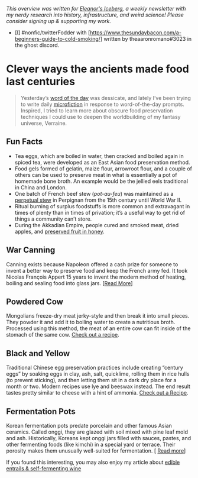<cite>This overview was written for [Eleanor's Iceberg](http://newsletter.eleanorkonik.com/), a weekly newsletter with my nerdy research into history, infrastructure, and weird science! Please consider signing up & supporting my work.</cite>

- [I] #nonfic/twitterFodder  with [https://www.thesundaybacon.com/a-beginners-guide-to-cold-smoking/] written by theaaronromano#3023 in the ghost discord. 

# Clever ways the ancients made food last centuries

> Yesterday’s [word of the day](https://www.merriam-webster.com/word-of-the-day/deiccate-2021-06-27) was dessicate, and lately I’ve been trying to write daily [microfiction](https://twitter.com/EleanorKonik/status/1407848768565829634) in response to word-of-the-day prompts. Inspired, I tried to learn more about obscure food preservation techniques I could use to deepen the worldbuilding of my fantasy universe, Verraine.

## Fun Facts
 
- Tea eggs, which are boiled in water, then cracked and boiled again in spiced tea, were developed as an East Asian food preservation method. 
- Food gels formed of gelatin, maize flour, arrowroot flour, and a couple of others can be used to preserve meat in what is essentially a pot of homemade bone broth. An example would be the jellied eels traditional in China and London. 
- One batch of French beef stew (_pot-au-feu_) was maintained as a [perpetual stew](https://www.nytimes.com/1981/05/06/garden/from-a-pot-au-feu-many-happy-returns.html) in Perpignan from the 15th century until World War II.
- Ritual burning of surplus foodstuffs is more common and extravagant in times of plenty than in times of privation; it’s a useful way to get rid of things a community can’t store. 
- During the Akkadian Empire, people cured and smoked meat, dried apples, and [preserved fruit in honey](https://www.southernkitchen.com/articles/eat/food-preservation-how-it-started-and-how-it-became-southern). 

## War Canning

Canning exists because Napoleon offered a cash prize for someone to invent a better way to preserve food and keep the French army fed. It took Nicolas François Appert 15 years to invent the modern method of heating, boiling and sealing food into glass jars. [[Read More](https://www.npr.org/sections/money/2012/03/01/147751097/why-napoleon-offered-a-prize-for-inventing-canned-food)]

## Powdered Cow 

Mongolians freeze-dry meat jerky-style and then break it into small pieces. They powder it and add it to boiling water to create a nutritious broth. Processed using this method, the meat of an entire cow can fit inside of the stomach of the same cow. [Check out a recipe](https://www.mongolfood.info/en/recipes/borts.html).

## Black and Yellow 

Traditional Chinese egg preservation practices include creating “century eggs” by soaking eggs in clay, ash, salt, quicklime, rolling them in rice hulls (to prevent sticking), and then letting them sit in a dark dry place for a month or two. Modern recipes use lye and beeswax instead. The end result tastes pretty similar to cheese with a hint of ammonia. [Check out a Recipe](https://redhousespice.com/century-eggs/). 

## Fermentation Pots

Korean fermentation pots predate porcelain and other famous Asian ceramics. Called onggi, they are glazed with soil mixed with pine leaf mold and ash. Historically, Koreans kept onggi jars filled with sauces, pastes, and other fermenting foods (like kimchi) in a special yard or terrace. Their porosity makes them unusually well-suited for fermentation. [ [Read more](https://koreajoongangdaily.joins.com/2007/09/30/features/Last-onggi-maker-in-Seoul-still-spins-history/2880938.html)] 

<div class=infobox>If you found this interesting, you may also enjoy my article about <a href=”https://eleanorkonik.com/reading-roundup-edible-entrails-self-fermenting-wine/)”>edible entrails & self-fermenting wine</a></div>
